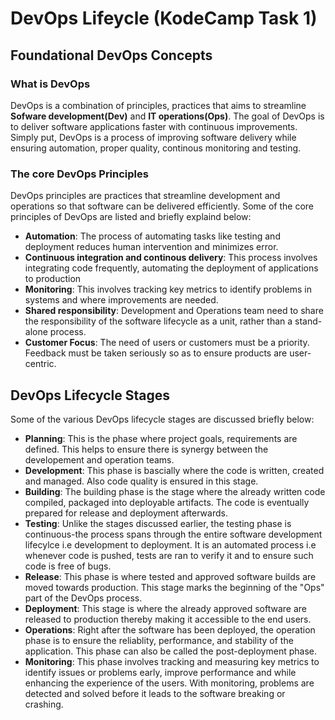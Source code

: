 # DevOps Lifeycle (KodeCamp Task 1)

## Foundational DevOps Concepts

### What is DevOps
   
DevOps is a combination of principles, practices that aims to streamline **Sofware development(Dev)** and **IT operations(Ops)**. The goal of DevOps is to deliver software applications faster with continuous improvements. Simply put, DevOps is a process of improving software delivery while ensuring automation, proper quality, continous monitoring and testing.

### The core DevOps Principles

DevOps principles are practices that streamline development and operations so that software can be delivered efficiently. Some of the core principles of DevOps are listed and briefly explaind below:

* **Automation**: The process of automating tasks like testing and deployment reduces human intervention and minimizes error.
* **Continuous integration and continous delivery**: This process involves integrating code frequently, automating the deployment of applications to production
* **Monitoring**: This involves tracking key metrics to identify problems in systems and where improvements are needed.
* **Shared responsibility**: Development and Operations team need to share the responsibility of the software lifecycle as a unit, rather than a stand-alone process.
* **Customer Focus**: The need of users or customers must be a priority. Feedback must be taken seriously so as to ensure products are user-centric.

## DevOps Lifecycle Stages

Some of the various DevOps lifecycle stages are discussed briefly below:

* **Planning**: This is  the phase where project goals, requirements are defined. This helps to ensure there is synergy between the developement and operation teams.
* **Development**: This phase is bascially where the code is written, created and managed. Also code quality is ensured in this stage.
* **Building**: The building phase is the stage where the already written code compiled, packaged into deployable artifacts. The code is eventually prepared for release and deployment afterwards.
* **Testing**: Unlike the stages discussed earlier, the testing phase is continuous-the process spans through the entire software development lifecylce i.e development to deployment. It is an automated process i.e whenever code is pushed, tests are ran to verify it and to ensure such code is free of bugs.
* **Release**: This phase is where tested and approved software builds are moved towards production. This stage marks the beginning of the "Ops" part of the DevOps process.
* **Deployment**: This stage is where the already approved software are released to production thereby making it accessible to the end users.
* **Operations**: Right after the software has been deployed, the operation phase is to ensure the reliablity, performance, and stability of the application. This phase can also be called the post-deployment phase.
* **Monitoring**: This phase involves tracking and measuring key metrics to identify issues or problems early, improve performance and while enhancing the experience of the users. With monitoring, problems are detected and solved before it leads to the software breaking or crashing.
